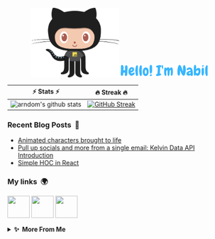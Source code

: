 <p align="center">
<img src= "./my-octo-lang.png" width="200px" /><img src= "./hello.png" width="200px"/>
</p>


| ⚡ Stats ⚡ | 🔥 Streak 🔥 |
| :-: | :-: |
| ![arndom's github stats](https://github-readme-stats.vercel.app/api?username=arndom&show_icons=true&count_private=true&hide_border=true&title_color=70a5fd&icon_color=bf91f3&text_color=38bdae&bg_color=0d1117) | [![GitHub Streak](http://github-readme-streak-stats.herokuapp.com?user=arndom&theme=tokyonight_duo&hide_border=true&background=0D1117)](https://git.io/streak-stats) |

### Recent Blog Posts &nbsp;📜

<!-- BLOG-POST-LIST:START -->

- [Animated characters brought to life](https://arndom.hashnode.dev/animated-characters-brought-to-life)
- [Pull up socials and more from a single email: Kelvin Data API Introduction](https://arndom.hashnode.dev/pull-up-socials-and-more-from-a-single-email-kelvin-data-api-introduction)
- [Simple HOC in React](https://arndom.hashnode.dev/simple-hoc-in-react)

<!-- BLOG-POST-LIST:END -->

### My links &nbsp;🌍

<p align="left">
<a href="https://dev.to/arndom" target="blank"><img src="https://img.icons8.com/windows/512/000000/dev.png" height="50" width="50"/></a>
<a href="https://www.linkedin.com/in/nabil-alamin/" target="blank"><img src="https://img.icons8.com/external-justicon-flat-justicon/64/000000/external-linkedin-social-media-justicon-flat-justicon.png" height="50" width="50"/></a>
<a href="https://arndom.hashnode.dev/" target="blank"><img src="https://img.icons8.com/color/480/000000/hashnode.png" height="50" width="50"/></a>
</p>

<details>
  <summary><b>✨  More From Me</b></summary>

### Ongoing Side Projects &nbsp;💻

- [NFTinder](https://women.artwork.rocks/)
- [Real Characters (P.O.C)](https://animatd.netlify.app/)

### Bored Builds &nbsp;🛠

- [Password Generator](https://generat8password.netlify.app/)
- [MakerFlow](https://maker-flow.web.app/)

</details>
